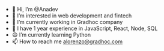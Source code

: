 
+ 👋 Hi, I’m @Anadev
+ 👀 I’m interested in web development and fintech
+ 🌱 I’m currently working in Gradhoc company
+ 🎉 I have 1 year experience in JavaScript, React, Node, SQL
+ 😄 I’m currently learning Python
+ 📫 How to reach me alorenzo@gradhoc.com 

